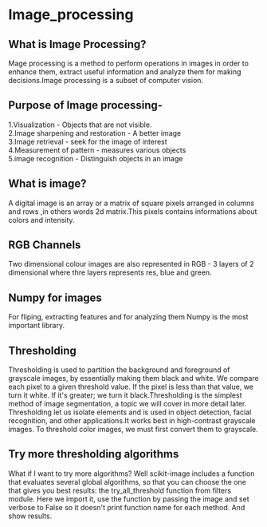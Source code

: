 # Image_processing

## What is Image Processing?
Mage processing is a method to perform operations in images in order to enhance them, extract useful information and analyze them for making decisions.Image processing is a subset of computer vision.

## Purpose of Image processing-
1.Visualization - Objects that are not visible.\
2.Image sharpening and restoration - A better image\
3.Image retrieval - seek for the image of interest\
4.Measurement of pattern - measures various objects\
5.image recognition - Distinguish objects in an image

## What is image? 
A digital image is an array or a matrix of square pixels arranged in columns and rows ,in others words 2d matrix.This pixels contains informations about colors and intensity.

## RGB Channels
Two dimensional colour images are also represented in RGB - 3 layers of 2 dimensional where thre layers represents res, blue and green.
## Numpy for images

For fliping, extracting features and for analyzing them Numpy is the most important library.

##  Thresholding

Thresholding is used to partition the background and foreground of grayscale images, by essentially making them black and white. We compare each pixel to a given threshold value. If the pixel is less than that value, we turn it white. If it's greater; we turn it black.Thresholding is the simplest method of image segmentation, a topic we will cover in more detail later. Thresholding let us isolate elements and is used in object detection, facial recognition, and other applications.It works best in high-contrast grayscale images. To threshold color images, we must first convert them to grayscale.

## Try more thresholding algorithms

What if I want to try more algorithms? Well scikit-image includes a function that evaluates several global algorithms, so that you can choose the one that gives you best results: the try_all_threshold function from filters module. Here we import it, use the function by passing the image and set verbose to False so it doesn't print function name for each method. And show results.

